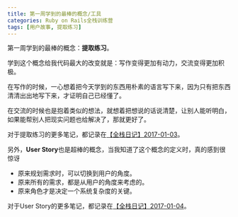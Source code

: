 ```yaml
---
title: 第一周学到的最棒的概念/工具
categories: Ruby on Rails全栈训练营
tags: [用户故事, 提取练习]
---
```


第一周学到的最棒的概念：**提取练习**。

学到这个概念给我代码最大的改变就是：写作变得更加有动力，交流变得更加积极。

在写作的时候，一心想着把今天学到的东西用朴素的语言写下来，因为只有把东西清清出出地写下来，才证明自己已经懂了。

在交流的时候也是抱着类似的想法，就想着把想说的话说清楚，让别人能听明白，如果能帮别人把现实问题也给解决了，那就更好了。

对于提取练习的更多笔记，都记录在[【全栈日记】2017-01-03][1]。

另外，**User Story**也是超棒的概念，当我知道了这个概念的定义时，真的感到很惊讶

- 原来规划需求时，可以切换到用户的角度。
- 原来所有的需求，都是从用户的角度来考虑的。
- 原来角色才是决定一个系统复杂度的关键。

对于User Story的更多笔记，都记录在[【全栈日记】2017-01-04][2]。

[1]:	http://raimonfuns-blog.logdown.com/posts/1271320-summary-2017-01-03
[2]:	http://raimonfuns-blog.logdown.com/posts/1274245